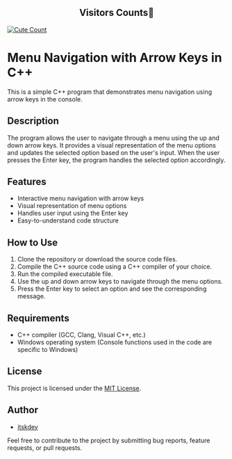<h2 align="center">Visitors Counts👀</h2>
<a href="https://github.com/itskdey/Menu-Navigation-with-Arrow-Keys-in-CPP"><img alt="Cute Count" src="https://count.getloli.com/get/@telegram-member-adder?theme=rule34" /></a>

# Menu Navigation with Arrow Keys in C++

This is a simple C++ program that demonstrates menu navigation using arrow keys in the console.

## Description

The program allows the user to navigate through a menu using the up and down arrow keys. It provides a visual representation of the menu options and updates the selected option based on the user's input. When the user presses the Enter key, the program handles the selected option accordingly.

## Features

- Interactive menu navigation with arrow keys
- Visual representation of menu options
- Handles user input using the Enter key
- Easy-to-understand code structure

## How to Use

1. Clone the repository or download the source code files.
2. Compile the C++ source code using a C++ compiler of your choice.
3. Run the compiled executable file.
4. Use the up and down arrow keys to navigate through the menu options.
5. Press the Enter key to select an option and see the corresponding message.

## Requirements

- C++ compiler (GCC, Clang, Visual C++, etc.)
- Windows operating system (Console functions used in the code are specific to Windows)

## License

This project is licensed under the [MIT License](LICENSE).

## Author

- [itskdey](https://github.com/itskdey)

Feel free to contribute to the project by submitting bug reports, feature requests, or pull requests.

